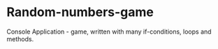 # Random-numbers-game
Console Application - game, written with many if-conditions, loops and methods.
